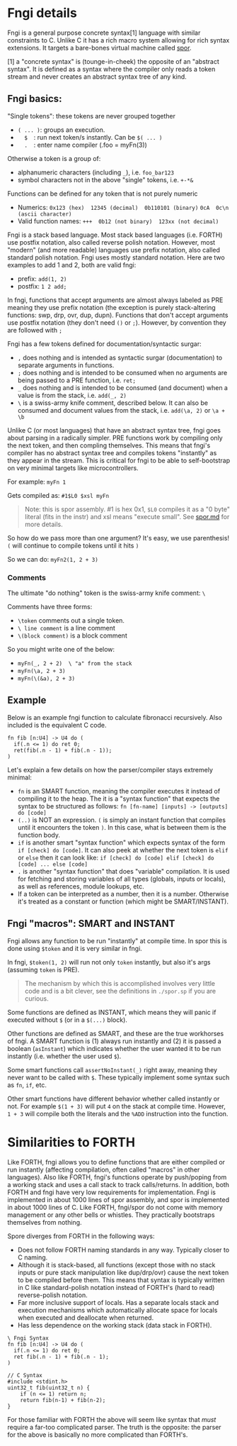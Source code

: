 # Fngi details

Fngi is a general purpose concrete syntax[1] language with similar constraints
to C. Unlike C it has a rich macro system allowing for rich syntax extensions.
It targets a bare-bones virtual machine called [spor](./spor.md).

[1] a "concrete syntax" is (tounge-in-cheek) the opposite of an "abstract
syntax". It is defined as a syntax where the compiler only reads a token stream
and never creates an abstract syntax tree of any kind.

## Fngi basics:

"Single tokens": these tokens are never grouped together

* `( ... )`: groups an execution.
* `   $   `: run next token/s instantly. Can be `$( ... )`
* `   .   `: enter name compiler (.foo = myFn(3))

Otherwise a token is a group of:
* alphanumeric characters (including `_`), i.e. `foo_bar123`
* symbol characters not in the above "single" tokens, i.e. `+-*&`

Functions can be defined for any token that is not purely numeric
* Numerics: `0x123 (hex)  12345 (decimal)  0b110101 (binary)` `0cA  0c\n
  (ascii character)`
* Valid function names:  `+++  0b12 (not binary)  123xx (not decimal)`

Fngi is a stack based language. Most stack based languages (i.e. FORTH) use
postfix notation, also called reverse polish notation. However, most "modern"
(and more readable) languages use prefix notation, also called standard polish
notation. Fngi uses mostly standard notation. Here are two examples to add 1 and
2, both are valid fngi:

- prefix: `add(1, 2)`
- postfix: `1 2 add;`

In fngi, functions that accept arguments are almost always labeled as PRE
meaning they use prefix notation (the exception is purely stack-altering
functions: swp, drp, ovr, dup, dupn). Functions that don't accept arguments use
postfix notation (they don't need `()` or `;`). However, by convention they
are followed with `;`

Fngi has a few tokens defined for documentation/syntactic surgar:
* `,` does nothing and is intended as syntactic surgar (documentation) to
  separate arguments in functions.
* `;` does nothing and is intended to be consumed when no arguments are being
  passed to a PRE function, i.e. `ret;`
* `_` does nothing and is intended to be consumed (and document) when a value is
  from the stack, i.e. `add(_, 2)`
* `\` is a swiss-army knife comment, described below. It can also be consumed
  and document values from the stack, i.e. `add(\a, 2)` or `\a + \b`

Unlike C (or most languages) that have an abstract syntax tree, fngi goes about
parsing in a radically simpler. PRE functions work by compiling only the next
token, and then compling themselves. This means that fngi's compiler has no
abstract syntax tree and compiles tokens "instantly" as they appear in the
stream. This is critical for fngi to be able to self-bootstrap on very minimal
targets like microcontrollers.

For example: `myFn 1`

Gets compiled as: `#1$L0 $xsl myFn`

> Note: this is spor assembly. #1 is hex 0x1, `$L0` compiles it as a "0 byte"
> literal (fits in the instr) and  xsl means "execute small". See
> [spor.md](./spor.md) for more details.

So how do we pass more than one argument? It's easy, we use parenthesis!
`(` will continue to compile tokens until it hits `)`

So we can do: `myFn2(1, 2 + 3)`

### Comments
The ultimate "do nothing" token is the swiss-army knife comment: `\`

Comments have three forms:
* `\token` comments out a single token.
* `\ line comment` is a line comment
* `\(block comment)` is a block comment

So you might write one of the below:
* `myFn(_, 2 + 2)  \ "a" from the stack`
* `myFn(\a, 2 + 3)`
* `myFn(\(&a), 2 + 3)`

## Example

Below is an example fngi function to calculate fibronacci recursively. Also
included is the equivalent C code.

```
fn fib [n:U4] -> U4 do (
  if(.n <= 1) do ret 0;
  ret(fib(.n - 1) + fib(.n - 1));
)
```

Let's explain a few details on how the parser/compiler stays extremely minimal:

- `fn` is an SMART function, meaning the compiler executes it instead of
  compiling it to the heap. The it is a "syntax function" that expects the
  syntax to be structured as follows: `fn [fn-name] [inputs] -> [outputs] do
  [code]`
- `(..)` is NOT an expression. `(` is simply an instant function that compiles
  until it encounters the token `)`. In this case, what is between them is the
  function body.
- `if` is another smart "syntax function" which expects syntax of the form
  `if [check] do [code]`. It can also peek at whether the next token is `elif`
  or `else` then it can look like: `if [check] do [code] elif [check] do [code]
  ... else [code]`
- `.` is another "syntax function" that does "variable" compilation. It is used
  for fetching and storing variables of all types (globals, inputs or locals),
  as well as references, module lookups, etc.
- If a token can be interpreted as a number, then it is a number. Otherwise it's
  treated as a constant or function (which might be SMART/INSTANT).

## Fngi "macros": SMART and INSTANT
Fngi allows any function to be run "instantly" at compile time. In spor this is
done using `$token` and it is very similar in fngi.

In fngi, `$token(1, 2)` will run not only `token` instantly, but also it's args
(assuming `token` is PRE).

> The mechanism by which this is accomplished involves very little code and is a
> bit clever, see the definitions in `./spor.sp` if you are curious.

Some functions are defined as INSTANT, which means they will panic if executed
without `$` (or in a `$(...)` block).

Other functions are defined as SMART, and these are the true workhorses of fngi.
A SMART function is (1) always run instantly and (2) it is passed a boolean
(`asInstant`) which indicates whether the user wanted it to be run instantly
(i.e. whether the user used `$`).

Some smart functions call `assertNoInstant(_)` right away, meaning they never
want to be called with `$`. These typically implement some syntax such as `fn`,
`if`, etc.

Other smart functions have different behavior whether called instantly or not.
For example `$(1 + 3)` will put `4` on the stack at compile time. However,
`1 + 3` will compile both the literals and the `%ADD` instruction into the
function.

# Similarities to FORTH
Like FORTH, fngi allows you to define functions that are either compiled or
run instantly (affecting compilation, often called "macros" in other
languages). Also like FORTH, fngi's functions operate by push/poping from a
working stack and uses a call stack to track calls/returns.  In addition, both
FORTH and fngi have very low requirements for implementation.  Fngi is
implemented in about 1000 lines of spor assembly, and spor is implemented in
about 1000 lines of C. Like FORTH, fngi/spor do not come with memory management
or any other bells or whistles. They practically bootstraps themselves from
nothing.

Spore diverges from FORTH in the following ways:
- Does not follow FORTH naming standards in any way. Typically closer to
  C naming.
- Although it is stack-based, all functions (except those with no stack inputs
  or pure stack manipulation like dup/drp/ovr) cause the next token to be
  compiled before them. This means that syntax is typically written in C like
  standard-polish notation instead of FORTH's (hard to read) reverse-polish
  notation.
- Far more inclusive support of locals. Has a separate locals stack and
  execution mechanisms which automatically allocate space for locals when
  executed and deallocate when returned.
- Has less dependence on the working stack (data stack in FORTH).

```
\ Fngi Syntax
fn fib [n:U4] -> U4 do (
  if(.n <= 1) do ret 0;
  ret fib(.n - 1) + fib(.n - 1);
)

// C Syntax
#include <stdint.h>
uint32_t fib(uint32_t n) {
    if (n <= 1) return n;
    return fib(n-1) + fib(n-2);
}
```

For those familiar with FORTH the above will seem like syntax that _must_
require a far-too complicated parser. The truth is the opposite: the parser for
the above is basically no more complicated than FORTH's.
